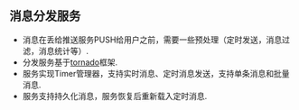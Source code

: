 ## 消息分发服务
* 消息在丢给推送服务PUSH给用户之前，需要一些预处理（定时发送，消息过滤，消息统计等）.
* 分发服务基于[tornado](http://www.tornadoweb.org/en/stable/)框架.
* 服务实现Timer管理器，支持实时消息、定时消息发送，支持单条消息和批量消息.
* 服务支持持久化消息，服务恢复后重新载入定时消息.
